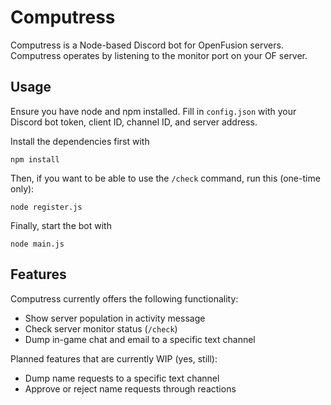 # Computress
Computress is a Node-based Discord bot for OpenFusion servers.
Computress operates by listening to the monitor port on your OF server.

## Usage
Ensure you have node and npm installed. Fill in `config.json` with your Discord bot token, client ID, channel ID, and server address.

Install the dependencies first with
```
npm install
```

Then, if you want to be able to use the `/check` command, run this (one-time only):
```
node register.js
```

Finally, start the bot with
```
node main.js
```

## Features
Computress currently offers the following functionality:
- Show server population in activity message
- Check server monitor status (`/check`)
- Dump in-game chat and email to a specific text channel

Planned features that are currently WIP (yes, still):
- Dump name requests to a specific text channel
- Approve or reject name requests through reactions
